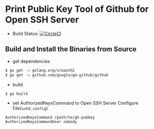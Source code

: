 # Print Public Key Tool of Github for Open SSH Server

* Build Status: [![CircleCI](https://circleci.com/gh/ssobue/gh-pubkey/tree/master.svg?style=svg)](https://circleci.com/gh/ssobue/gh-pubkey/tree/master)

Build and Install the Binaries from Source
---
 
* get dependencies
```bash
$ go get -u golang.org/x/oauth2
$ go get -u github.com/google/go-github/github
```

* build
```bash
$ go build
```

* set AuthorizedKeysCommand to Open SSH Server Configure File(`sshd_config`)
```
AuthorizedKeysCommand /path/to/gh-pubkey
AuthorizedKeysCommandUser nobody
```
